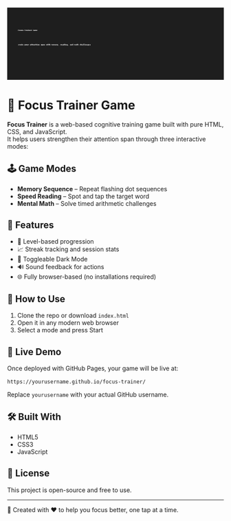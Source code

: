 ![Focus Trainer Banner](./focus_trainer_banner.png)

# 🎯 Focus Trainer Game

**Focus Trainer** is a web-based cognitive training game built with pure HTML, CSS, and JavaScript.  
It helps users strengthen their attention span through three interactive modes:

## 🕹️ Game Modes
- **Memory Sequence** – Repeat flashing dot sequences
- **Speed Reading** – Spot and tap the target word
- **Mental Math** – Solve timed arithmetic challenges

## 🌟 Features
- 🧠 Level-based progression
- 📈 Streak tracking and session stats
- 🌙 Toggleable Dark Mode
- 🔊 Sound feedback for actions
- 🌐 Fully browser-based (no installations required)

## 🚀 How to Use
1. Clone the repo or download `index.html`
2. Open it in any modern web browser
3. Select a mode and press Start

## 📡 Live Demo
Once deployed with GitHub Pages, your game will be live at:

```
https://yourusername.github.io/focus-trainer/
```

Replace `yourusername` with your actual GitHub username.

## 🛠️ Built With
- HTML5
- CSS3
- JavaScript

## 📄 License
This project is open-source and free to use.

---

🧩 Created with ❤️ to help you focus better, one tap at a time.
